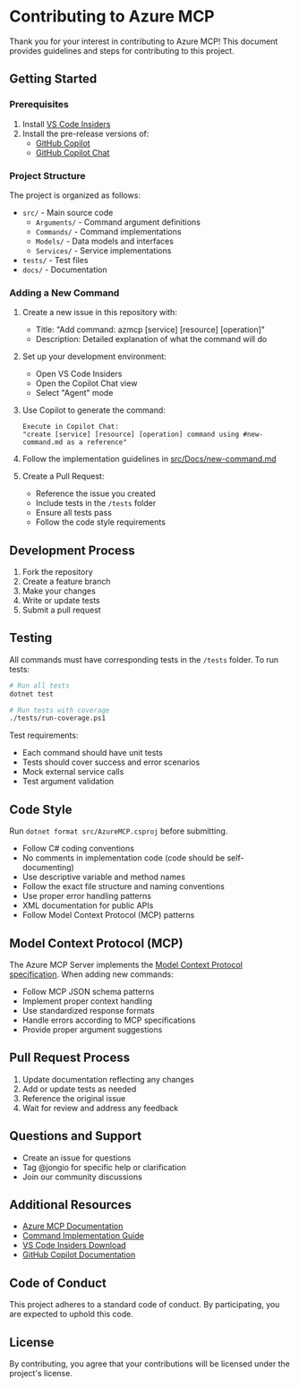 # Contributing to Azure MCP

Thank you for your interest in contributing to Azure MCP! This document provides guidelines and steps for contributing to this project.

## Getting Started

### Prerequisites

1. Install [VS Code Insiders](https://code.visualstudio.com/insiders/)
2. Install the pre-release versions of:
   - [GitHub Copilot](https://marketplace.visualstudio.com/items?itemName=GitHub.copilot)
   - [GitHub Copilot Chat](https://marketplace.visualstudio.com/items?itemName=GitHub.copilot-chat)

### Project Structure

The project is organized as follows:
- `src/` - Main source code
  - `Arguments/` - Command argument definitions
  - `Commands/` - Command implementations
  - `Models/` - Data models and interfaces
  - `Services/` - Service implementations
- `tests/` - Test files
- `docs/` - Documentation

### Adding a New Command

1. Create a new issue in this repository with:
   - Title: "Add command: azmcp [service] [resource] [operation]"
   - Description: Detailed explanation of what the command will do
   
2. Set up your development environment:
   - Open VS Code Insiders
   - Open the Copilot Chat view
   - Select "Agent" mode

3. Use Copilot to generate the command:
   ```
   Execute in Copilot Chat:
   "create [service] [resource] [operation] command using #new-command.md as a reference"
   ```

4. Follow the implementation guidelines in [src/Docs/new-command.md](https://github.com/Azure/azure-mcp/blob/main/src/Docs/new-command.md)

5. Create a Pull Request:
   - Reference the issue you created
   - Include tests in the `/tests` folder
   - Ensure all tests pass
   - Follow the code style requirements

## Development Process

1. Fork the repository
2. Create a feature branch
3. Make your changes
4. Write or update tests
5. Submit a pull request

## Testing

All commands must have corresponding tests in the `/tests` folder. To run tests:

```bash
# Run all tests
dotnet test

# Run tests with coverage
./tests/run-coverage.ps1
```

Test requirements:
- Each command should have unit tests
- Tests should cover success and error scenarios
- Mock external service calls
- Test argument validation

## Code Style

Run `dotnet format src/AzureMCP.csproj` before submitting.

- Follow C# coding conventions
- No comments in implementation code (code should be self-documenting)
- Use descriptive variable and method names
- Follow the exact file structure and naming conventions
- Use proper error handling patterns
- XML documentation for public APIs
- Follow Model Context Protocol (MCP) patterns

## Model Context Protocol (MCP)

The Azure MCP Server implements the [Model Context Protocol specification](https://modelcontextprotocol.io). When adding new commands:

- Follow MCP JSON schema patterns
- Implement proper context handling
- Use standardized response formats
- Handle errors according to MCP specifications
- Provide proper argument suggestions

## Pull Request Process

1. Update documentation reflecting any changes
2. Add or update tests as needed
3. Reference the original issue
4. Wait for review and address any feedback

## Questions and Support

- Create an issue for questions
- Tag @jongio for specific help or clarification
- Join our community discussions

## Additional Resources

- [Azure MCP Documentation](https://github.com/Azure/azure-mcp/blob/main/README.md)
- [Command Implementation Guide](https://github.com/Azure/azure-mcp/blob/main/src/Docs/new-command.md)
- [VS Code Insiders Download](https://code.visualstudio.com/insiders/)
- [GitHub Copilot Documentation](https://docs.github.com/en/copilot)

## Code of Conduct

This project adheres to a standard code of conduct. By participating, you are expected to uphold this code.

## License

By contributing, you agree that your contributions will be licensed under the project's license.
